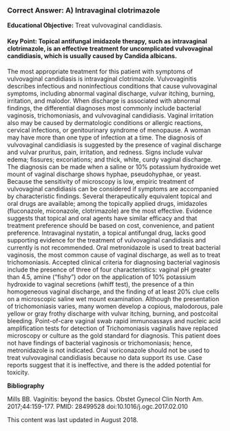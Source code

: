
### Correct Answer: A) Intravaginal clotrimazole 

**Educational Objective:** Treat vulvovaginal candidiasis.

#### **Key Point:** Topical antifungal imidazole therapy, such as intravaginal clotrimazole, is an effective treatment for uncomplicated vulvovaginal candidiasis, which is usually caused by Candida albicans.

The most appropriate treatment for this patient with symptoms of vulvovaginal candidiasis is intravaginal clotrimazole. Vulvovaginitis describes infectious and noninfectious conditions that cause vulvovaginal symptoms, including abnormal vaginal discharge, vulvar itching, burning, irritation, and malodor. When discharge is associated with abnormal findings, the differential diagnoses most commonly include bacterial vaginosis, trichomoniasis, and vulvovaginal candidiasis. Vaginal irritation also may be caused by dermatologic conditions or allergic reactions, cervical infections, or genitourinary syndrome of menopause. A woman may have more than one type of infection at a time. The diagnosis of vulvovaginal candidiasis is suggested by the presence of vaginal discharge and vulvar pruritus, pain, irritation, and redness. Signs include vulvar edema; fissures; excoriations; and thick, white, curdy vaginal discharge. The diagnosis can be made when a saline or 10% potassium hydroxide wet mount of vaginal discharge shows hyphae, pseudohyphae, or yeast. Because the sensitivity of microscopy is low, empiric treatment of vulvovaginal candidiasis can be considered if symptoms are accompanied by characteristic findings. Several therapeutically equivalent topical and oral drugs are available; among the topically applied drugs, imidazoles (fluconazole, miconazole, clotrimazole) are the most effective. Evidence suggests that topical and oral agents have similar efficacy and that treatment preference should be based on cost, convenience, and patient preference.
Intravaginal nystatin, a topical antifungal drug, lacks good supporting evidence for the treatment of vulvovaginal candidiasis and currently is not recommended.
Oral metronidazole is used to treat bacterial vaginosis, the most common cause of vaginal discharge, as well as to treat trichomoniasis. Accepted clinical criteria for diagnosing bacterial vaginosis include the presence of three of four characteristics: vaginal pH greater than 4.5, amine (“fishy”) odor on the application of 10% potassium hydroxide to vaginal secretions (whiff test), the presence of a thin homogeneous vaginal discharge, and the finding of at least 20% clue cells on a microscopic saline wet mount examination. Although the presentation of trichomoniasis varies, many women develop a copious, malodorous, pale yellow or gray frothy discharge with vulvar itching, burning, and postcoital bleeding. Point-of-care vaginal swab rapid immunoassays and nucleic acid amplification tests for detection of Trichomoniasis vaginalis have replaced microscopy or culture as the gold standard for diagnosis. This patient does not have findings of bacterial vaginosis or trichomoniasis; hence, metronidazole is not indicated.
Oral voriconazole should not be used to treat vulvovaginal candidiasis because no data support its use. Case reports suggest that it is ineffective, and there is the added potential for toxicity.

**Bibliography**

Mills BB. Vaginitis: beyond the basics. Obstet Gynecol Clin North Am. 2017;44:159-177. PMID: 28499528 doi:10.1016/j.ogc.2017.02.010

This content was last updated in August 2018.